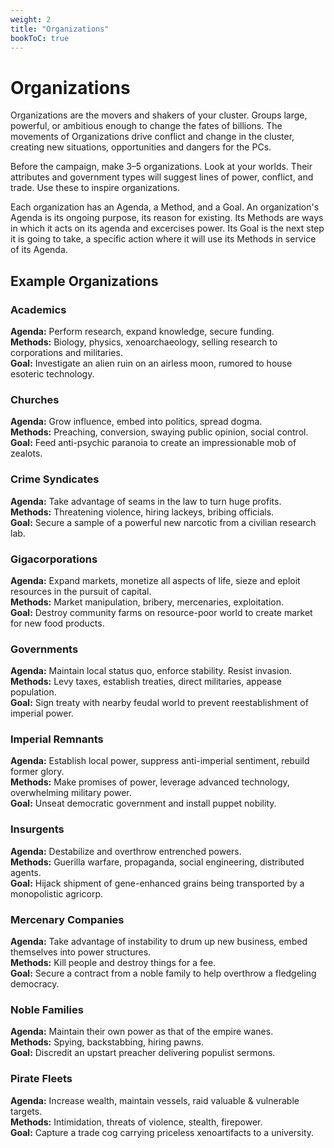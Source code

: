 ```yaml
---
weight: 2
title: "Organizations"
bookToC: true
---
```


# Organizations
Organizations are the movers and shakers of your cluster. Groups large, powerful, or ambitious enough to change the fates of billions. The movements of Organizations drive conflict and change in the cluster, creating new situations, opportunities and dangers for the PCs.

Before the campaign, make 3–5 organizations. Look at your worlds. Their attributes and government types will suggest lines of power, conflict, and trade. Use these to inspire organizations.

Each organization has an Agenda, a Method, and a Goal. An organization's Agenda is its ongoing purpose, its reason for existing. Its Methods are ways in which it acts on its agenda and excercises power. Its Goal is the next step it is going to take, a specific action where it will use its Methods in service of its Agenda.

## Example Organizations

### Academics 
**Agenda:** Perform research, expand knowledge, secure funding.\
**Methods:** Biology, physics, xenoarchaeology, selling research to corporations and militaries.\
**Goal:** Investigate an alien ruin on an airless moon, rumored to house esoteric technology.

### Churches 
**Agenda:** Grow influence, embed into politics, spread dogma.\
**Methods:** Preaching, conversion, swaying public opinion, social control.\
**Goal:** Feed anti-psychic paranoia to create an impressionable mob of zealots.

### Crime Syndicates 
**Agenda:** Take advantage of seams in the law to turn huge profits.\
**Methods:** Threatening violence, hiring lackeys, bribing officials.\
**Goal:** Secure a sample of a powerful new narcotic from a civilian research lab.

### Gigacorporations 
**Agenda:** Expand markets, monetize all aspects of life, sieze and eploit resources in the pursuit of capital.\
**Methods:** Market manipulation, bribery, mercenaries, exploitation.\
**Goal:** Destroy community farms on resource-poor world to create market for new food products.

### Governments
**Agenda:** Maintain local status quo, enforce stability. Resist invasion.\
**Methods:** Levy taxes, establish treaties, direct militaries, appease population.\
**Goal:** Sign treaty with nearby feudal world to prevent reestablishment of imperial power.

### Imperial Remnants
**Agenda:** Establish local power, suppress anti-imperial sentiment, rebuild former glory.\
**Methods:** Make promises of power, leverage advanced technology, overwhelming military power.\
**Goal:** Unseat democratic government and install puppet nobility.

### Insurgents 
**Agenda:** Destabilize and overthrow entrenched powers.\
**Methods:** Guerilla warfare, propaganda, social engineering, distributed agents.\
**Goal:** Hijack shipment of gene-enhanced grains being transported by a monopolistic agricorp.

### Mercenary Companies
**Agenda:** Take advantage of instability to drum up new business, embed themselves into power structures.\
**Methods:** Kill people and destroy things for a fee.\
**Goal:** Secure a contract from a noble family to help overthrow a fledgeling democracy.

### Noble Families
**Agenda:** Maintain their own power as that of the empire wanes.\
**Methods:** Spying, backstabbing, hiring pawns.\
**Goal:** Discredit an upstart preacher delivering populist sermons.

### Pirate Fleets
**Agenda:** Increase wealth, maintain vessels, raid valuable & vulnerable targets.\
**Methods:** Intimidation, threats of violence, stealth, firepower.\
**Goal:** Capture a trade cog carrying priceless xenoartifacts to a university.




